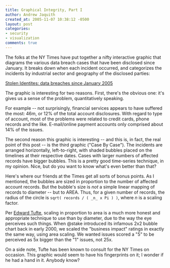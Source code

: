 ```yaml
---
title: Graphical Integrity, Part I
author: Andrew Jaquith
created_at: 2005-11-07 10:38:12 -0500
layout: post
categories: 
- security
- visualization
comments: true
---
```


The folks at the NY Times have put together a nifty interactive graphic that diagrams the various data breach cases that have been disclosed since January. It breaks down when each incident occurred, and categorizes the incidents by industrial sector and geography of the disclosed parties:

[Stolen Identites: data breaches since January 2005](http://www.nytimes.com/packages/html/business/20051002_IDTHEFT_GRAPHIC/index.html)

The graphic is interesting for two reasons. First, there's the obvious one: it's gives us a sense of the problem, quantitatively speaking.

For example -- not surprisingly, financial services appears to have suffered the most: 46m, or 12% of the total account disclosures. With regard to type of account, most of the problems were related to credit cards, phone records and the like. E-mail/online payment accounts only comprised about 14% of the issues.

The second reason this graphic is interesting -- and this is, in fact, the real point of this post -- is the third graphic ("Case By Case"). The incidents are arranged horizontally, left-to-right, with shaded bubbles placed on the timelines at their respective dates. Cases with larger numbers of affected records have bigger bubbles. This is a pretty good time-series technique, in my opinion. Nice, but do you want to know what's even better than that?

Here's where our friends at the Times get all sorts of bonus points. As I mentioned, the bubbles are sized in proportion to the number of affected account records. But the bubble's size is _not_ a simple linear mapping of records to diameter -- but to AREA. Thus, for a given number of records, the radius of the circle is `sqrt( records / ( _n_ x Pi ) )`, where _n_ is a scaling factor. 

Per [Edward Tufte](http://www.edwardtufte.com), scaling in proportion to area is a much more honest and appropriate technique to use than by diameter, due to the way the eye perceives such things. When @stake introduced its infamous 2x2 bubble chart back in early 2000, we scaled the "business impact" ratings in exactly the same way, using area scaling. We wanted issues scored a "5" to be perceived as 5x bigger than the "1" issues, not 25x. 

On a side note, Tufte has been known to consult for the NY Times on occasion. This graphic would seem to have his fingerprints on it; I wonder if he had a hand in it. Anybody know?
